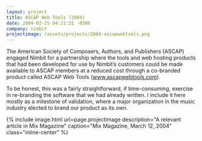 ```yaml
---
layout: project
title: ASCAP Web Tools (2004)
date: 2004-02-25 04:11:21 -0500
company: nimbit
projectimage: /assets/projects/2004-ascapwebtools.png
---
```

The American Society of Composers, Authors, and Publishers (ASCAP) engaged Nimbit for a partnership where the tools and web hosting products that had been developed for use by Nimbit’s customers could be made available to ASCAP members at a reduced cost through a co-branded product called ASCAP Web Tools (www.ascapwebtools.com).

To be honest, this was a fairly straightforward, if time-consuming, exercise in re-branding the software that we had already written. I include it here mostly as a milestone of validation, where a major organization in the music industry elected to brand our product as its own.

{% include image.html url=page.projectimage description="A relevant article in Mix Magazine" caption="Mix Magazine, March 12, 2004" class="inline-center" %}